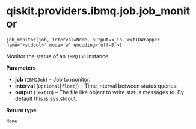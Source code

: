 # qiskit.providers.ibmq.job.job\_monitor

<span id="undefined" />

`job_monitor(job, interval=None, output=<_io.TextIOWrapper name='<stdout>' mode='w' encoding='utf-8'>)`

Monitor the status of an `IBMQJob` instance.

**Parameters**

*   **job** (`IBMQJob`) – Job to monitor.
*   **interval** (`Optional`\[`float`]) – Time interval between status queries.
*   **output** (`TextIO`) – The file like object to write status messages to. By default this is sys.stdout.

**Return type**

`None`

